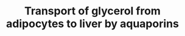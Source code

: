---
annotations:
- type: Cell Type Ontology
  value: ghrelin secreting cell
- type: Pathway Ontology
  value: gluconeogenesis pathway
- type: Pathway Ontology
  value: transport pathway
- type: Cell Type Ontology
  value: fat cell
- type: Cell Type Ontology
  value: hepatocyte
authors:
- MaintBot
- Khanspers
- ReactomeTeam
- Anwesha
- Fehrhart
- Eweitz
description: Triglycerides stored in adipocytes are hydrolyzed to yield fatty acids
  and glycerol. The glycerol is passively transported out of the adipocyte and into
  the bloodstream by Aquaporin-7 (AQP7) located in the plasma membrane of adipocytes.
  Glycerol in the bloodstream is passively transported into liver cells by AQP9 located
  in the plasma membrane of hepatocytes. Once inside the liver cell the glycerol is
  a substrate for gluconeogenesis.  View original pathway at [http://www.reactome.org/PathwayBrowser/#DIAGRAM=432030
  Reactome].
last-edited: 2021-05-09
organisms:
- Homo sapiens
redirect_from:
- /index.php/Pathway:WP1926
- /instance/WP1926
schema-jsonld:
- '@context': https://schema.org/
  '@id': https://wikipathways.github.io/pathways/WP1926.html
  '@type': Dataset
  creator:
    '@type': Organization
    name: WikiPathways
  description: Triglycerides stored in adipocytes are hydrolyzed to yield fatty acids
    and glycerol. The glycerol is passively transported out of the adipocyte and into
    the bloodstream by Aquaporin-7 (AQP7) located in the plasma membrane of adipocytes.
    Glycerol in the bloodstream is passively transported into liver cells by AQP9
    located in the plasma membrane of hepatocytes. Once inside the liver cell the
    glycerol is a substrate for gluconeogenesis.  View original pathway at [http://www.reactome.org/PathwayBrowser/#DIAGRAM=432030
    Reactome].
  keywords:
  - 'AQP9 '
  - 'AQP7 '
  - Glycerol
  - glycerol
  - AQP7 tetramer
  - AQP9 tetramer
  license: CC0
  name: Transport of glycerol from adipocytes to liver by aquaporins
seo: CreativeWork
title: Transport of glycerol from adipocytes to liver by aquaporins
wpid: WP1926
---